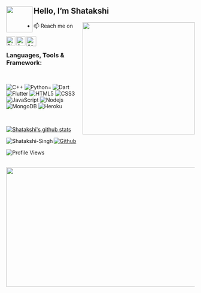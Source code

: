 
<h2><img align="left" src="https://static.wixstatic.com/media/f5d826_8ac5ee7901b145d1bdaf7536dd808aa3~mv2.gif" width="70"  > Hello, I’m Shatakshi </h2>

<img align="right" src="https://media.giphy.com/media/RLVRJ2IvpdHVHFPWNo/giphy.gif" width="300" style="max-width:100%;">

- 📫 Reach me on 
<p align="left">
 
   <a href="https://www.linkedin.com/in/shatakshi-singh-5b750b18b/">
    <img align="left" alt="Shubhamdeep Jha | Linkedin" width="24px" src="https://github.com/TheDudeThatCode/TheDudeThatCode/blob/master/Assets/Linkedin.svg" />
  </a>
  <a href="https://www.instagram.com/s.shatakshi/">
    <img align="left" alt="Aravind C | Instagram" width="24px" src="https://github.com/TheDudeThatCode/TheDudeThatCode/blob/master/Assets/Instagram.svg" />
  </a>
  <a href="mailto:ss8664@srmist.edu.in">
    <img align="left" alt="Aravind C| Gmail" width="26px" src="https://github.com/TheDudeThatCode/TheDudeThatCode/blob/master/Assets/Gmail.svg" />
  </a>

</p>
<br>



### Languages, Tools & Framework:

<br>

![C++](https://img.shields.io/badge/C%2B%2B-00599C?style=flat-square&logo=C%2B%2B&logoColor=red")
![Python](https://img.shields.io/badge/-Python-black?style=flat-square&logo=Python)=
![Dart](https://img.shields.io/badge/-Dart-E34F26?style=flat-square&logo=Dart)
![Flutter](https://img.shields.io/badge/-Flutter-teal?style=flat-square&logo=Flutter)
![HTML5](https://img.shields.io/badge/-HTML5-E34F26?style=flat-square&logo=html5&logoColor=white)
![CSS3](https://img.shields.io/badge/-CSS3-1572B6?style=flat-square&logo=css3)
![JavaScript](https://img.shields.io/badge/-JavaScript-black?style=flat-square&logo=javascript)
![Nodejs](https://img.shields.io/badge/-Nodejs-black?style=flat-square&logo=Node.js)
![MongoDB](https://img.shields.io/badge/-MongoDB-black?style=flat-square&logo=mongodb)
![Heroku](https://img.shields.io/badge/-Heroku-430098?style=flat-square&logo=heroku)

<br>

[![Shatakshi's github stats](https://github-readme-stats.vercel.app/api?username=shatakshi-singh&theme=tokyonight)](https://github.com/shatakshi-singh/github-readme-stats)

<img align="left" src="https://github-readme-stats.vercel.app/api/top-langs/?username=shatakshi-singh&theme=radical&layout=compact&hide=html" alt="Shatakshi-Singh" /> 

[![Github](https://img.shields.io/github/followers/shatakshi-singh?label=Follow&style=social)](https://github.com/shatakshi-singh)


![Profile Views](https://komarev.com/ghpvc/?username=Shatakshi-Singh&color=brightgreen)

<br>

<img align="left" height="320" width="860" src="https://activity-graph.herokuapp.com/graph?username=Shatakshi-Singh&theme=react-dark"/>



<!---
Shatakshi-Singh/Shatakshi-Singh is a ✨ special ✨ repository because its `README.md` (this file) appears on your GitHub profile.
You can click the Preview link to take a look at your changes.
--->
